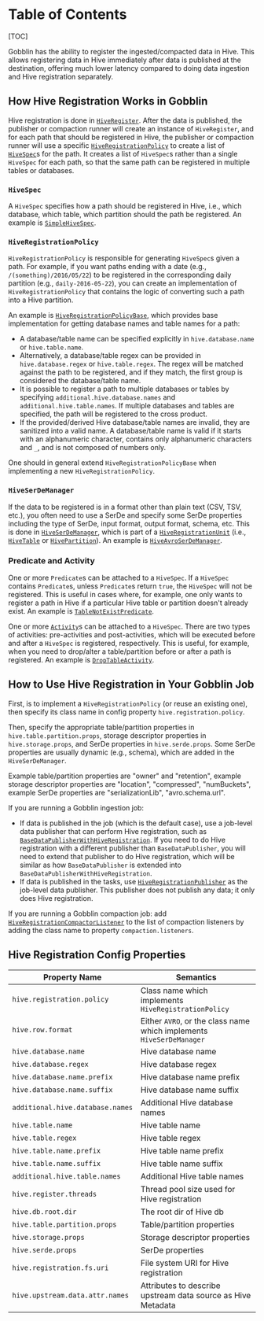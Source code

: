 # Table of Contents

[TOC]

Gobblin has the ability to register the ingested/compacted data in Hive. This allows registering data in Hive immediately after data is published at the destination, offering much lower latency compared to doing data ingestion and Hive registration separately.

## How Hive Registration Works in Gobblin

Hive registration is done in [`HiveRegister`](https://github.com/apache/gobblin/blob/master/gobblin-hive-registration/src/main/java/org/apache/gobblin/hive/HiveRegister.java). After the data is published, the publisher or compaction runner will create an instance of `HiveRegister`, and for each path that should be registered in Hive, the publisher or compaction runner will use a specific [`HiveRegistrationPolicy`](https://github.com/apache/gobblin/blob/master/gobblin-hive-registration/src/main/java/org/apache/gobblin/hive/policy/HiveRegistrationPolicy.java) to create a list of [`HiveSpec`](https://github.com/apache/gobblin/blob/master/gobblin-hive-registration/src/main/java/org/apache/gobblin/hive/spec/HiveSpec.java)s for the path. It creates a list of `HiveSpec`s rather than a single `HiveSpec` for each path, so that the same path can be registered in multiple tables or databases.

### `HiveSpec`

A `HiveSpec` specifies how a path should be registered in Hive, i.e., which database, which table, which partition should the path be registered. An example is [`SimpleHiveSpec`](https://github.com/apache/gobblin/blob/master/gobblin-hive-registration/src/main/java/org/apache/gobblin/hive/spec/SimpleHiveSpec.java).

### `HiveRegistrationPolicy`

`HiveRegistrationPolicy` is responsible for generating `HiveSpec`s given a path. For example, if you want paths ending with a date (e.g., `/(something)/2016/05/22`) to be registered in the corresponding daily partition (e.g., `daily-2016-05-22`), you can create an implementation of `HiveRegistrationPolicy` that contains the logic of converting such a path into a Hive partition. 

An example is [`HiveRegistrationPolicyBase`](https://github.com/apache/gobblin/blob/master/gobblin-hive-registration/src/main/java/org/apache/gobblin/hive/policy/HiveRegistrationPolicyBase.java), which provides base implementation for getting database names and table names for a path:

* A database/table name can be specified explicitly in `hive.database.name` or `hive.table.name`.
* Alternatively, a database/table regex can be provided in `hive.database.regex` or `hive.table.regex`. The regex will be matched against the path to be registered, and if they match, the first group is considered the database/table name.
* It is possible to register a path to multiple databases or tables by specifying `additional.hive.database.names` and `additional.hive.table.names`. If multiple databases and tables are specified, the path will be registered to the cross product.
* If the provided/derived Hive database/table names are invalid, they are sanitized into a valid name. A database/table name is valid if it starts with an alphanumeric character, contains only alphanumeric characters and `_`, and is not composed of numbers only.

One should in general extend `HiveRegistrationPolicyBase` when implementing a new `HiveRegistrationPolicy`.

### `HiveSerDeManager`

If the data to be registered is in a format other than plain text (CSV, TSV, etc.), you often need to use a SerDe and specify some SerDe properties including the type of SerDe, input format, output format, schema, etc. This is done in [`HiveSerDeManager`](https://github.com/apache/gobblin/blob/master/gobblin-hive-registration/src/main/java/org/apache/gobblin/hive/HiveSerDeManager.java), which is part of a [`HiveRegistrationUnit`](https://github.com/apache/gobblin/blob/master/gobblin-hive-registration/src/main/java/org/apache/gobblin/hive/HiveRegistrationUnit.java) (i.e., [`HiveTable`](https://github.com/apache/gobblin/blob/master/gobblin-compaction/src/main/java/org/apache/gobblin/compaction/hive/HiveTable.java) or [`HivePartition`](https://github.com/apache/gobblin/blob/master/gobblin-hive-registration/src/main/java/org/apache/gobblin/hive/HivePartition.java)). An example is [`HiveAvroSerDeManager`](https://github.com/apache/gobblin/blob/master/gobblin-hive-registration/src/main/java/org/apache/gobblin/hive/avro/HiveAvroSerDeManager.java).

### Predicate and Activity

One or more `Predicate`s can be attached to a `HiveSpec`. If a `HiveSpec` contains `Predicate`s, unless `Predicate`s return `true`, the `HiveSpec` will not be registered. This is useful in cases where, for example, one only wants to register a path in Hive if a particular Hive table or partition doesn't already exist. An example is [`TableNotExistPredicate`](https://github.com/apache/gobblin/blob/master/gobblin-hive-registration/src/main/java/org/apache/gobblin/hive/spec/predicate/TableNotExistPredicate.java).

One or more [`Activity`](https://github.com/apache/gobblin/blob/master/gobblin-hive-registration/src/main/java/org/apache/gobblin/hive/spec/activity/Activity.java)s can be attached to a `HiveSpec`. There are two types of activities: pre-activities and post-activities, which will be executed before and after a `HiveSpec` is registered, respectively. This is useful, for example, when you need to drop/alter a table/partition before or after a path is registered. An example is [`DropTableActivity`](https://github.com/apache/gobblin/blob/master/gobblin-hive-registration/src/main/java/org/apache/gobblin/hive/spec/activity/DropTableActivity.java).

## How to Use Hive Registration in Your Gobblin Job

First, is to implement a `HiveRegistrationPolicy` (or reuse an existing one), then specify its class name in config property `hive.registration.policy`.

Then, specify the appropriate table/partition properties in `hive.table.partition.props`, storage descriptor properties in 
`hive.storage.props`, and SerDe properties in `hive.serde.props`. Some SerDe properties are usually dynamic (e.g., schema), which are added in the `HiveSerDeManager`.

Example table/partition properties are "owner" and "retention", example storage descriptor properties are "location", "compressed", "numBuckets", example SerDe properties are "serializationLib", "avro.schema.url".

If you are running a Gobblin ingestion job:

* If data is published in the job (which is the default case), use a job-level data publisher that can perform Hive registration, such as [`BaseDataPublisherWithHiveRegistration`](https://github.com/apache/gobblin/blob/master/gobblin-core/src/main/java/org/apache/gobblin/publisher/BaseDataPublisherWithHiveRegistration.java). If you need to do Hive registration with a different publisher than `BaseDataPublisher`, you will need to extend that publisher to do Hive registration, which will be similar as how `BaseDataPublisher` is extended into `BaseDataPublisherWithHiveRegistration`.
* If data is published in the tasks, use [`HiveRegistrationPublisher`](https://github.com/apache/gobblin/blob/master/gobblin-core/src/main/java/org/apache/gobblin/publisher/HiveRegistrationPublisher.java) as the job-level data publisher. This publisher does not publish any data; it only does Hive registration.

If you are running a Gobblin compaction job: add [`HiveRegistrationCompactorListener`](https://github.com/apache/gobblin/blob/master/gobblin-compaction/src/main/java/org/apache/gobblin/compaction/hive/registration/HiveRegistrationCompactorListener.java) to the list of compaction listeners by adding the class name to property `compaction.listeners`.

## Hive Registration Config Properties

| Property Name  | Semantics  |
|---|---|
| `hive.registration.policy` | Class name which implements `HiveRegistrationPolicy` |
| `hive.row.format` | Either `AVRO`, or the class name which implements `HiveSerDeManager`|
| `hive.database.name` | Hive database name |
| `hive.database.regex` | Hive database regex |
| `hive.database.name.prefix` | Hive database name prefix |
| `hive.database.name.suffix` | Hive database name suffix |
| `additional.hive.database.names` | Additional Hive database names |
| `hive.table.name` | Hive table name |
| `hive.table.regex` | Hive table regex |
| `hive.table.name.prefix` | Hive table name prefix |
| `hive.table.name.suffix` | Hive table name suffix |
| `additional.hive.table.names` | Additional Hive table names |
| `hive.register.threads` | Thread pool size used for Hive registration |
| `hive.db.root.dir` | The root dir of Hive db |
| `hive.table.partition.props` | Table/partition properties |
| `hive.storage.props` | Storage descriptor properties |
| `hive.serde.props` | SerDe properties |
| `hive.registration.fs.uri` | File system URI for Hive registration |
| `hive.upstream.data.attr.names` | Attributes to describe upstream data source as Hive Metadata |


